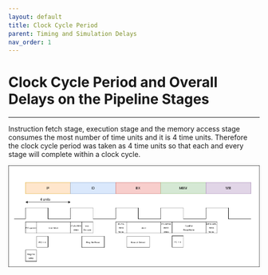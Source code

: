 ```yaml
---
layout: default
title: Clock Cycle Period
parent: Timing and Simulation Delays
nav_order: 1
---
```


# Clock‌ ‌Cycle‌ ‌Period‌ ‌and‌ ‌Overall‌ ‌Delays‌ ‌on‌ ‌the‌ ‌Pipeline‌‌ Stages

---

Instruction‌ ‌fetch‌ ‌stage,‌ ‌execution‌ ‌stage‌ ‌and‌ ‌the‌ ‌memory‌ ‌access‌ ‌stage‌ ‌consumes‌ ‌the‌ ‌most‌ ‌number‌‌ of‌ ‌time‌ ‌units‌ ‌and‌ ‌it‌ ‌is‌ ‌4‌ ‌time‌ ‌units.‌ ‌Therefore‌ ‌the‌ ‌clock‌ ‌cycle‌ ‌period‌ ‌was‌ ‌taken‌ ‌as‌ ‌4‌ time‌ ‌units‌ ‌so‌‌ that‌ ‌each‌ ‌and‌ ‌every‌ ‌stage‌ ‌will‌ ‌complete‌ ‌within‌ ‌a‌ ‌clock‌ ‌cycle.‌

![Timing Delays](../images/timing.png)
